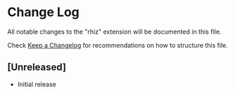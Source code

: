 # Change Log

All notable changes to the "rhiz" extension will be documented in this file.

Check [Keep a Changelog](http://keepachangelog.com/) for recommendations on how to structure this file.

## [Unreleased]

- Initial release